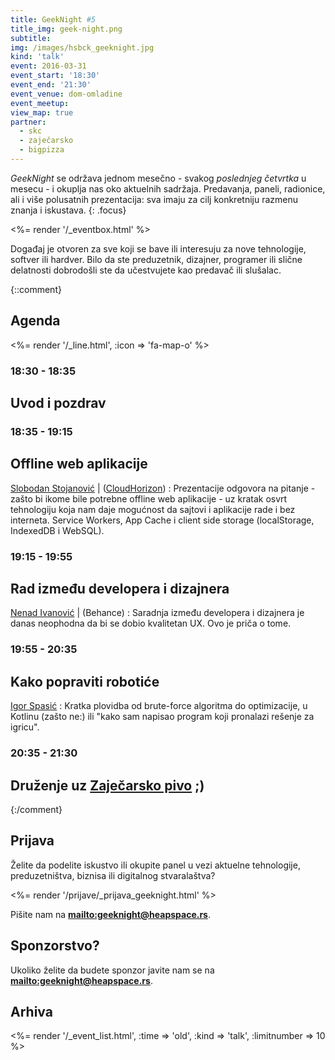 ```yaml
---
title: GeekNight #5
title_img: geek-night.png
subtitle:
img: /images/hsbck_geeknight.jpg
kind: 'talk'
event: 2016-03-31
event_start: '18:30'
event_end: '21:30'
event_venue: dom-omladine
event_meetup:
view_map: true
partner:
  - skc
  - zaječarsko
  - bigpizza
---
```


_GeekNight_ se održava jednom mesečno - svakog _poslednjeg četvrtka_ u mesecu -
i okuplja nas oko aktuelnih sadržaja. Predavanja, paneli, radionice,
ali i više polusatnih prezentacija: sva imaju za cilj konkretniju razmenu znanja
i iskustava.
{: .focus}

<%= render '/_eventbox.html' %>

Događaj je otvoren za sve koji se bave ili interesuju za nove tehnologije,
softver ili hardver. Bilo da ste preduzetnik, dizajner, programer ili slične
delatnosti dobrodošli ste da učestvujete kao predavač ili slušalac.

{::comment}

## Agenda

<div class="agenda" markdown="1">
<%= render '/_line.html', :icon => 'fa-map-o' %>


### 18:30 - 18:35

## Uvod i pozdrav


### 18:35 - 19:15

## Offline web aplikacije

[Slobodan Stojanović](https://slobodan.me/) | ([CloudHorizon](https://twitter.com/CloudHorizon))
: Prezentacije odgovora na pitanje - zašto bi ikome bile potrebne offline web aplikacije - uz kratak osvrt tehnologiju koja nam daje mogućnost da sajtovi i aplikacije rade i bez interneta. Service Workers, App Cache i client side storage (localStorage, IndexedDB i WebSQL).

### 19:15 - 19:55

## Rad između developera i dizajnera

[Nenad Ivanović](http://www.nenadivanovic.com/) | (Behance)
: Saradnja između developera i dizajnera je danas neophodna da bi se dobio kvalitetan UX. Ovo je priča o tome.


### 19:55 - 20:35

## Kako popraviti robotiće

[Igor Spasić](https://github.com/igorspasic)
: Kratka plovidba od brute-force algoritma do optimizacije, u Kotlinu (zašto ne:) ili "kako sam napisao program koji pronalazi rešenje za igricu".


### 20:35 - 21:30

## Druženje uz [Zaječarsko pivo](http://zajecarskopivo.com/) ;)

</div>

{:/comment}

## Prijava

Želite da podelite iskustvo ili okupite panel u vezi aktuelne tehnologije,
preduzetništva, biznisa ili digitalnog stvaralaštva?

<%= render '/prijave/_prijava_geeknight.html' %>

Pišite nam na **<mailto:geeknight@heapspace.rs>**.

## Sponzorstvo?

Ukoliko želite da budete sponzor javite nam se na **<mailto:geeknight@heapspace.rs>**.


## Arhiva

<%= render '/_event_list.html', :time => 'old', :kind => 'talk',  :limitnumber => 10 %>
